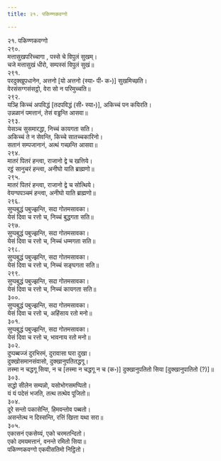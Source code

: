 ```yaml
---
title: २१. पकिण्णकवग्गो

---
```

२१. पकिण्णकवग्गो  
२९०.  
मत्तासुखपरिच्चागा , पस्से चे विपुलं सुखम्।  
चजे मत्तासुखं धीरो, सम्पस्सं विपुलं सुखं॥  
२९१.  
परदुक्खूपधानेन, अत्तनो [यो अत्तनो (स्या॰ पी॰ क॰)] सुखमिच्छति।  
वेरसंसग्गसंसट्ठो, वेरा सो न परिमुच्चति॥  
२९२.  
यञ्हि किच्चं अपविद्धं [तदपविद्धं (सी॰ स्या॰)], अकिच्चं पन कयिरति।  
उन्नळानं पमत्तानं, तेसं वड्ढन्ति आसवा॥  
२९३.  
येसञ्च सुसमारद्धा, निच्चं कायगता सति।  
अकिच्चं ते न सेवन्ति, किच्चे सातच्चकारिनो।  
सतानं सम्पजानानं, अत्थं गच्छन्ति आसवा॥  
२९४.  
मातरं पितरं हन्त्वा, राजानो द्वे च खत्तिये।  
रट्ठं सानुचरं हन्त्वा, अनीघो याति ब्राह्मणो॥  
२९५.  
मातरं पितरं हन्त्वा, राजानो द्वे च सोत्थिये।  
वेयग्घपञ्चमं हन्त्वा, अनीघो याति ब्राह्मणो॥  
२९६.  
सुप्पबुद्धं पबुज्झन्ति, सदा गोतमसावका।  
येसं दिवा च रत्तो च, निच्चं बुद्धगता सति॥  
२९७.  
सुप्पबुद्धं पबुज्झन्ति, सदा गोतमसावका।  
येसं दिवा च रत्तो च, निच्चं धम्मगता सति॥  
२९८.  
सुप्पबुद्धं पबुज्झन्ति, सदा गोतमसावका।  
येसं दिवा च रत्तो च, निच्चं सङ्घगता सति॥  
२९९.  
सुप्पबुद्धं पबुज्झन्ति, सदा गोतमसावका।  
येसं दिवा च रत्तो च, निच्चं कायगता सति॥  
३००.  
सुप्पबुद्धं पबुज्झन्ति, सदा गोतमसावका।  
येसं दिवा च रत्तो च, अहिंसाय रतो मनो॥  
३०१.  
सुप्पबुद्धं पबुज्झन्ति, सदा गोतमसावका।  
येसं दिवा च रत्तो च, भावनाय रतो मनो॥  
३०२.  
दुप्पब्बज्जं दुरभिरमं, दुरावासा घरा दुखा।  
दुक्खोसमानसंवासो, दुक्खानुपतितद्धगू।  
तस्मा न चद्धगू सिया, न च [तस्मा न चद्धगू न च (क॰)] दुक्खानुपतितो सिया [दुक्खानुपातितो (?)]॥  
३०३.  
सद्धो सीलेन सम्पन्नो, यसोभोगसमप्पितो।  
यं यं पदेसं भजति, तत्थ तत्थेव पूजितो॥  
३०४.  
दूरे सन्तो पकासेन्ति, हिमवन्तोव पब्बतो।  
असन्तेत्थ न दिस्सन्ति, रत्तिं खित्ता यथा सरा॥  
३०५.  
एकासनं एकसेय्यं, एको चरमतन्दितो।  
एको दमयमत्तानं, वनन्ते रमितो सिया॥  
पकिण्णकवग्गो एकवीसतिमो निट्ठितो।  